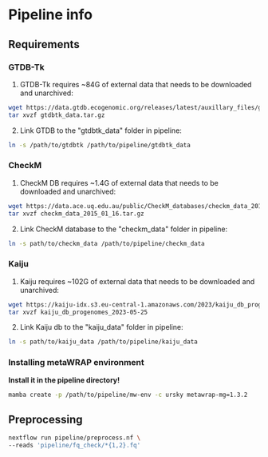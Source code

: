 # Pipeline info

## Requirements

### GTDB-Tk

1. GTDB-Tk requires ~84G of external data that needs to be downloaded and unarchived:

```bash
wget https://data.gtdb.ecogenomic.org/releases/latest/auxillary_files/gtdbtk_data.tar.gz # or mirror - https://data.ace.uq.edu.au/public/gtdb/data/releases/latest/auxillary_files/gtdbtk_data.tar.gz
tar xvzf gtdbtk_data.tar.gz
```
2. Link GTDB to the "gtdbtk_data" folder in pipeline:

```bash
ln -s /path/to/gtdbtk /path/to/pipeline/gtdbtk_data
```

### CheckM

1. CheckM DB requires ~1.4G of external data that needs to be downloaded and unarchived:

```bash
wget https://data.ace.uq.edu.au/public/CheckM_databases/checkm_data_2015_01_16.tar.gz
tar xvzf checkm_data_2015_01_16.tar.gz
```
2. Link CheckM database to the "checkm_data" folder in pipeline:

```bash
ln -s path/to/checkm_data /path/to/pipeline/checkm_data
```

### Kaiju

1. Kaiju requires ~102G of external data that needs to be downloaded and unarchived:

```bash
wget https://kaiju-idx.s3.eu-central-1.amazonaws.com/2023/kaiju_db_progenomes_2023-05-25
tar xvzf kaiju_db_progenomes_2023-05-25
```
2. Link Kaiju db to the "kaiju_data" folder in pipeline:

```bash
ln -s path/to/kaiju_data /path/to/pipeline/kaiju_data
```

### Installing metaWRAP environment

**Install it in the pipeline directory!**

```bash
mamba create -p /path/to/pipeline/mw-env -c ursky metawrap-mg=1.3.2
```


## Preprocessing
```bash
nextflow run pipeline/preprocess.nf \
--reads 'pipeline/fq_check/*{1,2}.fq'
```

